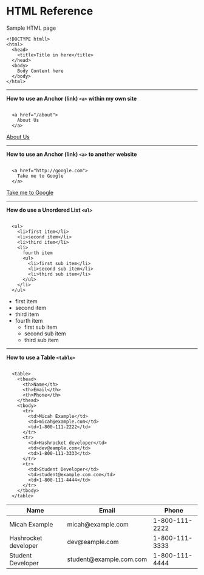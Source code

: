 # HTML Reference

Sample HTML page
```
<!DOCTYPE htmll>
<html>
  <head>
    <title>Title in here</title>
  </head>
  <body>
    Body Content here
  </body>
</html>
```

---

__How to use an Anchor (link) `<a>` within my own site__

```

  <a href="/about">
    About Us
  </a>

```

<a href="/about">
  About Us
</a>

---

__How to use an Anchor (link) `<a>` to another website__

```

  <a href="http://google.com">
    Take me to Google
  </a>

```
<a href="http://google.com">
  Take me to Google
</a>

---

__How do use a Unordered List `<ul>`__

```

  <ul>
    <li>first item</li>
    <li>second item</li>
    <li>third item</li>
    <li>
      fourth item
      <ul>
        <li>first sub item</li>
        <li>second sub item</li>
        <li>third sub item</li>
      </ul>
    </li>
  </ul>

```

<ul>
  <li>first item</li>
  <li>second item</li>
  <li>third item</li>
  <li>
    fourth item
    <ul>
      <li>first sub item</li>
      <li>second sub item</li>
      <li>third sub item</li>
    </ul>
  </li>
</ul>

---

__How to use a Table `<table>`__

```

  <table>
    <thead>
      <th>Name</th>
      <th>Email</th>
      <th>Phone</th>
    </thead>
    <tbody>
      <tr>
        <td>Micah Example</td>
        <td>micah@example.com</td>
        <td>1-800-111-2222</td>
      </tr>
      <tr>
        <td>Hashrocket developer</td>
        <td>dev@eample.com</td>
        <td>1-800-111-3333</td>
      </tr>
      <tr>
        <td>Student Developer</td>
        <td>student@example.com.com</td>
        <td>1-800-111-4444</td>
      </tr>
    </tbody>
  </table>

```

<table>
  <thead>
    <th>Name</th>
    <th>Email</th>
    <th>Phone</th>
  </thead>
  <tbody>
    <tr>
      <td>Micah Example</td>
      <td>micah@example.com</td>
      <td>1-800-111-2222</td>
    </tr>
    <tr>
      <td>Hashrocket developer</td>
      <td>dev@eample.com</td>
      <td>1-800-111-3333</td>
    </tr>
    <tr>
      <td>Student Developer</td>
      <td>student@example.com.com</td>
      <td>1-800-111-4444</td>
    </tr>
  </tbody>
</table>
